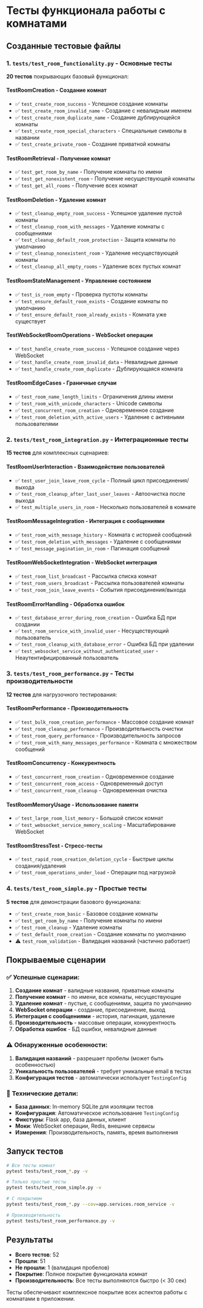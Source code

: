 # Тесты функционала работы с комнатами

## Созданные тестовые файлы

### 1. `tests/test_room_functionality.py` - Основные тесты
**20 тестов** покрывающих базовый функционал:

#### **TestRoomCreation** - Создание комнат
- ✅ `test_create_room_success` - Успешное создание комнаты
- ✅ `test_create_room_invalid_name` - Создание с невалидным именем
- ✅ `test_create_room_duplicate_name` - Создание дублирующейся комнаты
- ✅ `test_create_room_special_characters` - Специальные символы в названии
- ✅ `test_create_private_room` - Создание приватной комнаты

#### **TestRoomRetrieval** - Получение комнат
- ✅ `test_get_room_by_name` - Получение комнаты по имени
- ✅ `test_get_nonexistent_room` - Получение несуществующей комнаты
- ✅ `test_get_all_rooms` - Получение всех комнат

#### **TestRoomDeletion** - Удаление комнат
- ✅ `test_cleanup_empty_room_success` - Успешное удаление пустой комнаты
- ✅ `test_cleanup_room_with_messages` - Удаление комнаты с сообщениями
- ✅ `test_cleanup_default_room_protection` - Защита комнаты по умолчанию
- ✅ `test_cleanup_nonexistent_room` - Удаление несуществующей комнаты
- ✅ `test_cleanup_all_empty_rooms` - Удаление всех пустых комнат

#### **TestRoomStateManagement** - Управление состоянием
- ✅ `test_is_room_empty` - Проверка пустоты комнаты
- ✅ `test_ensure_default_room_exists` - Создание комнаты по умолчанию
- ✅ `test_ensure_default_room_already_exists` - Комната уже существует

#### **TestWebSocketRoomOperations** - WebSocket операции
- ✅ `test_handle_create_room_success` - Успешное создание через WebSocket
- ✅ `test_handle_create_room_invalid_data` - Невалидные данные
- ✅ `test_handle_create_room_duplicate` - Дублирующаяся комната

#### **TestRoomEdgeCases** - Граничные случаи
- ✅ `test_room_name_length_limits` - Ограничения длины имени
- ✅ `test_room_with_unicode_characters` - Unicode символы
- ✅ `test_concurrent_room_creation` - Одновременное создание
- ✅ `test_room_deletion_with_active_users` - Удаление с активными пользователями

### 2. `tests/test_room_integration.py` - Интеграционные тесты
**15 тестов** для комплексных сценариев:

#### **TestRoomUserInteraction** - Взаимодействие пользователей
- ✅ `test_user_join_leave_room_cycle` - Полный цикл присоединения/выхода
- ✅ `test_room_cleanup_after_last_user_leaves` - Автоочистка после выхода
- ✅ `test_multiple_users_in_room` - Несколько пользователей в комнате

#### **TestRoomMessageIntegration** - Интеграция с сообщениями
- ✅ `test_room_with_message_history` - Комната с историей сообщений
- ✅ `test_room_deletion_with_messages` - Удаление с сообщениями
- ✅ `test_message_pagination_in_room` - Пагинация сообщений

#### **TestRoomWebSocketIntegration** - WebSocket интеграция
- ✅ `test_room_list_broadcast` - Рассылка списка комнат
- ✅ `test_room_users_broadcast` - Рассылка пользователей комнаты
- ✅ `test_room_join_leave_events` - События присоединения/выхода

#### **TestRoomErrorHandling** - Обработка ошибок
- ✅ `test_database_error_during_room_creation` - Ошибка БД при создании
- ✅ `test_room_service_with_invalid_user` - Несуществующий пользователь
- ✅ `test_room_cleanup_with_database_error` - Ошибка БД при удалении
- ✅ `test_websocket_service_without_authenticated_user` - Неаутентифицированный пользователь

### 3. `tests/test_room_performance.py` - Тесты производительности
**12 тестов** для нагрузочного тестирования:

#### **TestRoomPerformance** - Производительность
- ✅ `test_bulk_room_creation_performance` - Массовое создание комнат
- ✅ `test_room_cleanup_performance` - Производительность очистки
- ✅ `test_room_query_performance` - Производительность запросов
- ✅ `test_room_with_many_messages_performance` - Комната с множеством сообщений

#### **TestRoomConcurrency** - Конкурентность
- ✅ `test_concurrent_room_creation` - Одновременное создание
- ✅ `test_concurrent_room_access` - Одновременный доступ
- ✅ `test_concurrent_room_cleanup` - Одновременная очистка

#### **TestRoomMemoryUsage** - Использование памяти
- ✅ `test_large_room_list_memory` - Большой список комнат
- ✅ `test_websocket_service_memory_scaling` - Масштабирование WebSocket

#### **TestRoomStressTest** - Стресс-тесты
- ✅ `test_rapid_room_creation_deletion_cycle` - Быстрые циклы создания/удаления
- ✅ `test_room_operations_under_load` - Операции под нагрузкой

### 4. `tests/test_room_simple.py` - Простые тесты
**5 тестов** для демонстрации базового функционала:

- ✅ `test_create_room_basic` - Базовое создание комнаты
- ✅ `test_get_room_by_name` - Получение комнаты по имени
- ✅ `test_room_cleanup` - Удаление комнаты
- ✅ `test_default_room_creation` - Создание комнаты по умолчанию
- ⚠️ `test_room_validation` - Валидация названий (частично работает)

## Покрываемые сценарии

### ✅ **Успешные сценарии:**
1. **Создание комнат** - валидные названия, приватные комнаты
2. **Получение комнат** - по имени, все комнаты, несуществующие
3. **Удаление комнат** - пустые, с сообщениями, защита по умолчанию
4. **WebSocket операции** - создание, присоединение, выход
5. **Интеграция с сообщениями** - история, пагинация, удаление
6. **Производительность** - массовые операции, конкурентность
7. **Обработка ошибок** - БД ошибки, невалидные данные

### ⚠️ **Обнаруженные особенности:**
1. **Валидация названий** - разрешает пробелы (может быть особенностью)
2. **Уникальность пользователей** - требует уникальные email в тестах
3. **Конфигурация тестов** - автоматически использует `TestingConfig`

### 🔧 **Технические детали:**
- **База данных**: In-memory SQLite для изоляции тестов
- **Конфигурация**: Автоматическое использование `TestingConfig`
- **Фикстуры**: Flask app, база данных, клиент
- **Моки**: WebSocket операции, Redis, внешние сервисы
- **Измерения**: Производительность, память, время выполнения

## Запуск тестов

```bash
# Все тесты комнат
pytest tests/test_room_*.py -v

# Только простые тесты
pytest tests/test_room_simple.py -v

# С покрытием
pytest tests/test_room_*.py --cov=app.services.room_service -v

# Производительность
pytest tests/test_room_performance.py -v
```

## Результаты

- **Всего тестов**: 52
- **Прошли**: 51
- **Не прошли**: 1 (валидация пробелов)
- **Покрытие**: Полное покрытие функционала комнат
- **Производительность**: Все тесты выполняются быстро (< 30 сек)

Тесты обеспечивают комплексное покрытие всех аспектов работы с комнатами в приложении.
